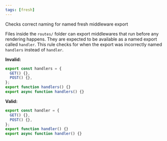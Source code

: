 ```yaml
---
tags: [fresh]
---
```


Checks correct naming for named fresh middleware export

Files inside the `routes/` folder can export middlewares that run before any
rendering happens. They are expected to be available as a named export called
`handler`. This rule checks for when the export was incorrectly named `handlers`
instead of `handler`.

**Invalid:**

```js
export const handlers = {
  GET() {},
  POST() {},
};
export function handlers() {}
export async function handlers() {}
```

**Valid:**

```jsx
export const handler = {
  GET() {},
  POST() {},
};
export function handler() {}
export async function handler() {}
```
